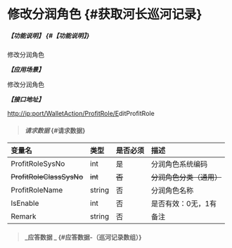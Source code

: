 # 修改分润角色 {#获取河长巡河记录}

##### _【功能说明】_ {#【功能说明】}

修改分润角色

_**【应用场景】**_

修改分润角色

_**【接口地址】**_

[http://ip:port/WalletAction/ProfitRole/E](http://ip:port/HMQuery/PatrolRiver/GetPatrolRivers)ditProfitRole

> #### _请求数据_ {#请求数据}

| 变量名 | 类型 | 是否必须 | 描述 |
| :--- | :--- | :--- | :--- |
| ProfitRoleSysNo | int | 是 | 分润角色系统编码 |
| ~~ProfitRoleClassSysNo~~ | ~~int~~ | ~~否~~ | ~~分润角色分类（通用）~~ |
| ProfitRoleName | string | 否 | 分润角色名称 |
| IsEnable | int | 否 | 是否有效：0无，1有 |
| Remark | string | 否 | 备注 |

> #### _应答数据 _ {#应答数据-（巡河记录数组）}



